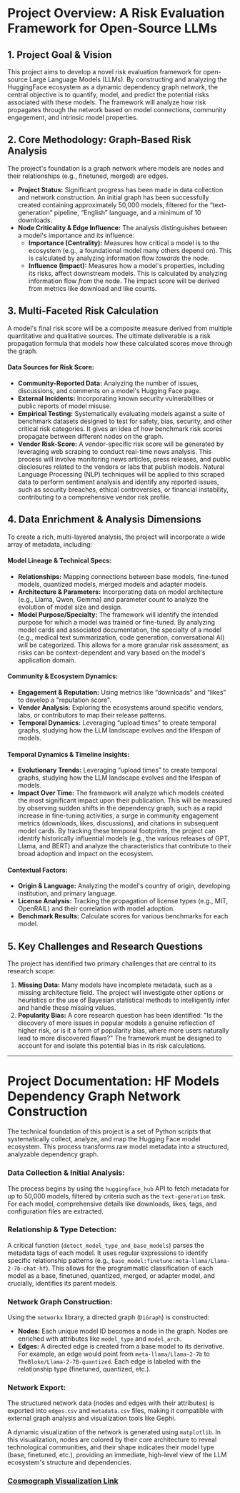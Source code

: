 # Project Overview: A Risk Evaluation Framework for Open-Source LLMs

## 1. Project Goal & Vision

This project aims to develop a novel risk evaluation framework for open-source Large Language Models (LLMs). By constructing and analyzing the HuggingFace ecosystem as a dynamic dependency graph network, the central objective is to quantify, model, and predict the potential risks associated with these models. The framework will analyze how risk propagates through the network based on model connections, community engagement, and intrinsic model properties.

## 2. Core Methodology: Graph-Based Risk Analysis

The project's foundation is a graph network where models are nodes and their relationships (e.g., finetuned, merged) are edges.

- **Project Status:** Significant progress has been made in data collection and network construction. An initial graph has been successfully created containing approximately 50,000 models, filtered for the “text-generation” pipeline, “English” language, and a minimum of 10 downloads.
- **Node Criticality & Edge Influence:** The analysis distinguishes between a model's importance and its influence:
    - **Importance (Centrality):** Measures how critical a model is to the ecosystem (e.g., a foundational model many others depend on). This is calculated by analyzing information flow *towards* the node.
    - **Influence (Impact):** Measures how a model's properties, including its risks, affect downstream models. This is calculated by analyzing information flow *from* the node. The impact score will be derived from metrics like download and like counts.

## 3. Multi-Faceted Risk Calculation

A model's final risk score will be a composite measure derived from multiple quantitative and qualitative sources. The ultimate deliverable is a risk propagation formula that models how these calculated scores move through the graph.

#### Data Sources for Risk Score:

- **Community-Reported Data:** Analyzing the number of issues, discussions, and comments on a model's Hugging Face page.
- **External Incidents:** Incorporating known security vulnerabilities or public reports of model misuse.
- **Empirical Testing:** Systematically evaluating models against a suite of benchmark datasets designed to test for safety, bias, security, and other critical risk categories. It gives an idea of how benchmark risk scores propagate between different nodes on the graph.
- **Vendor Risk-Score:** A vendor-specific risk score will be generated by leveraging web scraping to conduct real-time news analysis. This process will involve monitoring news articles, press releases, and public disclosures related to the vendors or labs that publish models. Natural Language Processing (NLP) techniques will be applied to this scraped data to perform sentiment analysis and identify any reported issues, such as security breaches, ethical controversies, or financial instability, contributing to a comprehensive vendor risk profile.

## 4. Data Enrichment & Analysis Dimensions

To create a rich, multi-layered analysis, the project will incorporate a wide array of metadata, including:

#### Model Lineage & Technical Specs:

- **Relationships:** Mapping connections between base models, fine-tuned models, quantized models, merged models and adapter models.
- **Architecture & Parameters:** Incorporating data on model architecture (e.g., Llama, Qwen, Gemma) and parameter count to analyze the evolution of model size and design.
- **Model Purpose/Specialty:** The framework will identify the intended purpose for which a model was trained or fine-tuned. By analyzing model cards and associated documentation, the specialty of a model (e.g., medical text summarization, code generation, conversational AI) will be categorized. This allows for a more granular risk assessment, as risks can be context-dependent and vary based on the model's application domain.

#### Community & Ecosystem Dynamics:

- **Engagement & Reputation:** Using metrics like “downloads” and “likes” to develop a "reputation score".
- **Vendor Analysis:** Exploring the ecosystems around specific vendors, labs, or contributors to map their release patterns.
- **Temporal Dynamics:** Leveraging “upload times” to create temporal graphs, studying how the LLM landscape evolves and the lifespan of models.

#### Temporal Dynamics & Timeline Insights:

- **Evolutionary Trends:** Leveraging “upload times” to create temporal graphs, studying how the LLM landscape evolves and the lifespan of models.
- **Impact Over Time:** The framework will analyze which models created the most significant impact upon their publication. This will be measured by observing sudden shifts in the dependency graph, such as a rapid increase in fine-tuning activities, a surge in community engagement metrics (downloads, likes, discussions), and citations in subsequent model cards. By tracking these temporal footprints, the project can identify historically influential models (e.g., the various releases of GPT, Llama, and BERT) and analyze the characteristics that contribute to their broad adoption and impact on the ecosystem.

#### Contextual Factors:

- **Origin & Language:** Analyzing the model's country of origin, developing institution, and primary language.
- **License Analysis:** Tracking the propagation of license types (e.g., MIT, OpenRAIL) and their correlation with model adoption.
- **Benchmark Results:** Calculate scores for various benchmarks for each model.

## 5. Key Challenges and Research Questions

The project has identified two primary challenges that are central to its research scope:

1.  **Missing Data:** Many models have incomplete metadata, such as a missing architecture field. The project will investigate other options or heuristics or the use of Bayesian statistical methods to intelligently infer and handle these missing values.
2.  **Popularity Bias:** A core research question has been identified: "Is the discovery of more issues in popular models a genuine reflection of higher risk, or is it a form of popularity bias, where more users naturally lead to more discovered flaws?" The framework must be designed to account for and isolate this potential bias in its risk calculations.

---

# Project Documentation: HF Models Dependency Graph Network Construction

The technical foundation of this project is a set of Python scripts that systematically collect, analyze, and map the Hugging Face model ecosystem. This process transforms raw model metadata into a structured, analyzable dependency graph.

### Data Collection & Initial Analysis:

The process begins by using the `huggingface_hub` API to fetch metadata for up to 50,000 models, filtered by criteria such as the `text-generation` task. For each model, comprehensive details like downloads, likes, tags, and configuration files are extracted.

### Relationship & Type Detection:

A critical function (`detect_model_type_and_base_models`) parses the metadata tags of each model. It uses regular expressions to identify specific relationship patterns (e.g., `base_model:finetune:meta-llama/Llama-2-7b-chat-hf`). This allows for the programmatic classification of each model as a base, finetuned, quantized, merged, or adapter model, and crucially, identifies its parent models.

### Network Graph Construction:

Using the `networkx` library, a directed graph (`DiGraph`) is constructed:

- **Nodes:** Each unique model ID becomes a node in the graph. Nodes are enriched with attributes like `model_type` and `model_arch`.
- **Edges:** A directed edge is created from a base model to its derivative. For example, an edge would point from `meta-llama/Llama-2-7b` to `TheBloke/Llama-2-7B-quantized`. Each edge is labeled with the relationship type (finetuned, quantized, etc.).

### Network Export:

The structured network data (nodes and edges with their attributes) is exported into `edges.csv` and `metadata.csv` files, making it compatible with external graph analysis and visualization tools like Gephi.

A dynamic visualization of the network is generated using `matplotlib`. In this visualization, nodes are colored by their core architecture to reveal technological communities, and their shape indicates their model type (base, finetuned, etc.), providing an immediate, high-level view of the LLM ecosystem's structure and dependencies.

### [Cosmograph Visualization Link](https://cosmograph.app/run/?data=https://raw.githubusercontent.com/hakanotal/hf-dep-network-analysis/refs/heads/main/network_data/edges.csv&meta=https://raw.githubusercontent.com/hakanotal/hf-dep-network-analysis/refs/heads/main/network_data/metadata.csv&source=source&target=target&gravity=0.4&repulsion=1&repulsionTheta=0.5&linkSpring=0.06&linkDistance=10&friction=0.5&renderLabels=true&renderHoveredLabel=true&renderLinks=true&linkArrows=true&nodeSizeScale=1&linkWidthScale=1&linkArrowsSizeScale=1&nodeSize=size-downloads&nodeColor=color-model_arch&linkWidth=width-default&linkColor=color-default)
